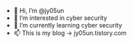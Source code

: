- 👋 Hi, I’m @jy05un
- 👀 I’m interested in cyber security
- 🌱 I’m currently learning cyber security
- 📫 This is my blog -> jy05un.tistory.com
